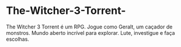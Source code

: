 # The-Witcher-3-Torrent-
 The Witcher 3 Torrent​ é um RPG. Jogue como Geralt, um caçador de monstros. Mundo aberto incrível para explorar. Lute, investigue e faça escolhas.
